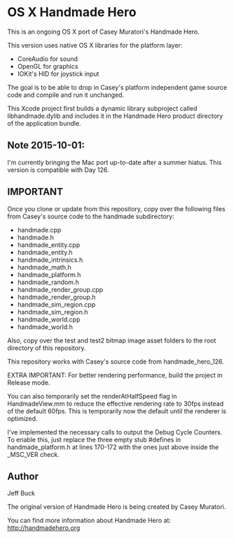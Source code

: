 OS X Handmade Hero
==================

This is an ongoing OS X port of Casey Muratori's Handmade Hero.

This version uses native OS X libraries for the platform layer:
- CoreAudio for sound
- OpenGL for graphics
- IOKit's HID for joystick input

The goal is to be able to drop in Casey's platform independent
game source code and compile and run it unchanged.

This Xcode project first builds a dynamic library subproject
called libhandmade.dylib and includes it in the Handmade Hero
product directory of the application bundle.


Note 2015-10-01:
----------------
I'm currently bringing the Mac port up-to-date after a summer hiatus.
This version is compatible with Day 126.


IMPORTANT
---------

Once you clone or update from this repository, copy over the
following files from Casey's source code to the handmade
subdirectory:
- handmade.cpp
- handmade.h
- handmade_entity.cpp
- handmade_entity.h
- handmade_intrinsics.h
- handmade_math.h
- handmade_platform.h
- handmade_random.h
- handmade_render_group.cpp
- handmade_render_group.h
- handmade_sim_region.cpp
- handmade_sim_region.h
- handmade_world.cpp
- handmade_world.h

Also, copy over the test and test2 bitmap image asset folders to the
root directory of this repository.

This repository works with Casey's source code from
handmade_hero_126.

EXTRA IMPORTANT: For better rendering performance, build the project in Release mode.

You can also temporarily set the renderAtHalfSpeed flag in HandmadeView.mm to
reduce the effective rendering rate to 30fps instead of the default
60fps. This is temporarily now the default until the renderer is optimized.


I've implemented the necessary calls to output the Debug Cycle Counters.
To enable this, just replace the three empty stub #defines in handmade_platform.h
at lines 170-172 with the ones just above inside the _MSC_VER check.


Author
------
Jeff Buck

The original version of Handmade Hero is being created by Casey Muratori.

You can find more information about Handmade Hero at:
	http://handmadehero.org


